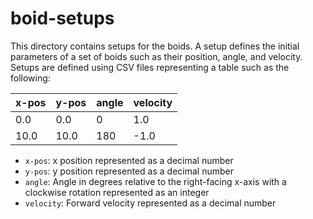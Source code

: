 # boid-setups

This directory contains setups for the boids. A setup defines the
initial parameters of a set of boids such as their position, angle, and
velocity. Setups are defined using CSV files representing a table such
as the following:

| x-pos | y-pos | angle | velocity |
|-------|-------|-------|----------|
| 0.0   | 0.0   | 0     | 1.0      |
| 10.0  | 10.0  | 180   | -1.0     |

- `x-pos`: x position represented as a decimal number
- `y-pos`: y position represented as a decimal number
- `angle`: Angle in degrees relative to the right-facing x-axis with a
  clockwise rotation represented as an integer
- `velocity`: Forward velocity represented as a decimal number
